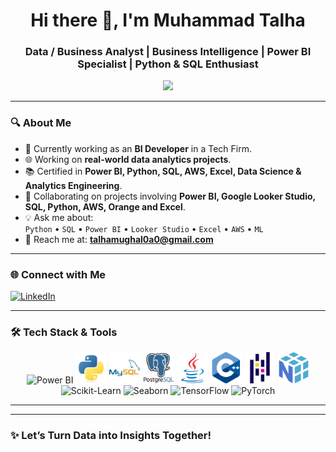 <h1 align="center">Hi there 👋, I'm Muhammad Talha</h1>
<h3 align="center"> Data / Business Analyst | Business Intelligence | Power BI Specialist | Python & SQL Enthusiast</h3>

<p align="center">
  <img src="https://readme-typing-svg.herokuapp.com/?lines=Data%20Analyst;Power%20BI%20Developer;Python%20%7C%20SQL%20%7C%20AWS%20Cloud;Turning%20data%20into%20insights!&center=true&width=500&height=45">
</p>

---

### 🔍 About Me

- 🎯 Currently working as an **BI Developer** in a Tech Firm.
- 🌐 Working on **real-world data analytics projects**.
- 📚 Certified in **Power BI, Python, SQL, AWS, Excel, Data Science & Analytics Engineering**.
- 🤝 Collaborating on projects involving **Power BI, Google Looker Studio, SQL, Python, AWS, Orange and Excel**.
- 💡 Ask me about:  
  `Python` • `SQL` • `Power BI` • `Looker Studio` • `Excel` • `AWS` • `ML`
- 📩 Reach me at: **talhamughal0a0@gmail.com**

---

### 🌐 Connect with Me

<p align="left">
  <a href="https://www.linkedin.com/in/muhammad-talha001/" target="_blank">
    <img src="https://img.shields.io/badge/-LinkedIn-blue?style=for-the-badge&logo=linkedin&logoColor=white" alt="LinkedIn"/>
  </a>
</p>

---

### 🛠️ Tech Stack & Tools

<p align="center">
  <img src="https://www.vectorlogo.zone/logos/microsoft_powerbi/microsoft_powerbi-icon.svg" alt="Power BI" width="50" height="50"/>
  <img src="https://raw.githubusercontent.com/devicons/devicon/master/icons/python/python-original.svg" alt="Python" width="50" height="50"/>
  <img src="https://raw.githubusercontent.com/devicons/devicon/master/icons/mysql/mysql-original-wordmark.svg" alt="MySQL" width="50" height="50"/>
  <img src="https://raw.githubusercontent.com/devicons/devicon/master/icons/postgresql/postgresql-original-wordmark.svg" alt="PostgreSQL" width="50" height="50"/>
  <img src="https://raw.githubusercontent.com/devicons/devicon/master/icons/java/java-original.svg" alt="Java" width="50" height="50"/>
  <img src="https://raw.githubusercontent.com/devicons/devicon/master/icons/cplusplus/cplusplus-original.svg" alt="C++" width="50" height="50"/>
  <img src="https://raw.githubusercontent.com/devicons/devicon/master/icons/pandas/pandas-original.svg" alt="Pandas" width="50" height="50"/>
  <img src="https://raw.githubusercontent.com/devicons/devicon/master/icons/numpy/numpy-original.svg" alt="NumPy" width="50" height="50"/>
  <img src="https://upload.wikimedia.org/wikipedia/commons/0/05/Scikit_learn_logo_small.svg" alt="Scikit-Learn" width="50" height="50"/>
  <img src="https://seaborn.pydata.org/_images/logo-mark-lightbg.svg" alt="Seaborn" width="50" height="50"/>
  <img src="https://www.vectorlogo.zone/logos/tensorflow/tensorflow-icon.svg" alt="TensorFlow" width="50" height="50"/>
  <img src="https://www.vectorlogo.zone/logos/pytorch/pytorch-icon.svg" alt="PyTorch" width="50" height="50"/>
</p>

---


---

### ✨ Let’s Turn Data into Insights Together!
